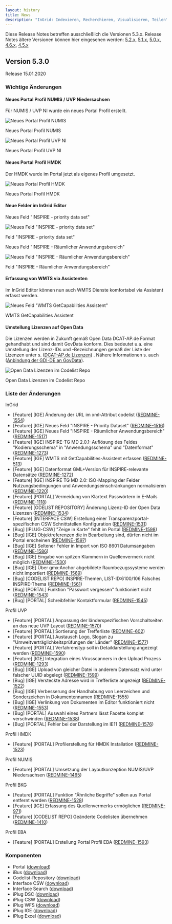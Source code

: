```yaml
---
layout: history
title: News
description: "InGrid: Indexieren, Recherchieren, Visualisieren, Teilen"
---
```


Diese Release Notes betreffen ausschließlich die Versionen 5.3.x. Release Notes ältere Versionen können hier eingesehen werden:  [5.2.x](/5.2.0/about/history.html), [5.1.x](/5.1.0/about/history.html), [5.0.x](/5.0.0/about/history.html), [4.6.x](/4.6.0/about/history.html), [4.5.x](/4.5.0/about/history.html)

## Version 5.3.0

Release 15.01.2020

### Wichtige Änderungen

#### Neues Portal Profil NUMIS / UVP Niedersachsen

Für NUMIS / UVP NI wurde ein neues Portal Profil erstellt.

![Neues Portal Profil NUMIS](../images/530_numis_portal_profile.png "Neues Portal Profil NUMIS")
<figcaption class="figcaption">Neues Portal Profil NUMIS</figcaption>

![Neues Portal Profil UVP NI](../images/530_uvp_ni_portal_profile.png "Neues Portal Profil UVP NI")
<figcaption class="figcaption">Neues Portal Profil UVP NI</figcaption>

#### Neues Portal Profil HMDK

Der HMDK wurde im Portal jetzt als eigenes Profil umgesetzt.

![Neues Portal Profil HMDK](../images/530_hmdk_portal_profile.png "Neues Portal Profil HMDK")
<figcaption class="figcaption">Neues Portal Profil HMDK</figcaption>

#### Neue Felder im InGrid Editor

Neues Feld "INSPIRE - priority data set"

![Neues Feld "INSPIRE - priority data set"](../images/530_ige_field_priority_data_set.PNG "Feld 'INSPIRE - priority data set'")
<figcaption class="figcaption">Feld "INSPIRE - priority data set"</figcaption>

Neues Feld "INSPIRE - Räumlicher Anwendungsbereich"

![Neues Feld "INSPIRE - Räumlicher Anwendungsbereich"](../images/530_ige_field_raeuml_anwber.PNG "Feld 'INSPIRE - Räumlicher Anwendungsbereich'")
<figcaption class="figcaption">Feld "INSPIRE - Räumlicher Anwendungsbereich"</figcaption>

#### Erfassung von WMTS via Assistenten

Im InGrid Editor können nun auch WMTS Dienste komfortabel via Assistent erfasst werden.

![Neues Feld "WMTS GetCapabilities Assistent"](../images/530_ige_wmts_assistant.png "Feld 'WMTS GetCapabilities Assistent'")
<figcaption class="figcaption">WMTS GetCapabilities Assistent</figcaption>


#### Umstellung Lizenzen auf Open Data

Die Lizenzen werden in Zukunft gemäß Open Data DCAT-AP.de Format gehandhabt und sind damit GovData konform.
Dies bedeutet u.a. eine Umstellung der Lizenz-IDs und -Bezeichnungen gemäß der Liste der Lizenzen unter s. ([DCAT-AP.de Lizenzen](https://www.dcat-ap.de/def/licenses/)) .
Nähere Informationen s. auch ([Anbindung der GDI-DE an GovData](https://wiki.gdi-de.org/display/gdk/Anbindung+der+GDI-DE+an+GovData)).

![Open Data Lizenzen im Codelist Repo](../images/530_codelistrepo_opendata_lizenzen.png "Open Data Lizenzen im Codelist Repo")
<figcaption class="figcaption">Open Data Lizenzen im Codelist Repo</figcaption>

### Liste der Änderungen

InGrid

- [Feature] [IGE] Änderung der URL im xml-Attribut codelist ([REDMINE-1554](https://redmine.informationgrid.eu/issues/1554))
- [Feature] [IGE] Neues Feld "INSPIRE - Priority Dataset" ([REDMINE-1516](https://redmine.informationgrid.eu/issues/1516))
- [Feature] [IGE] Neues Feld "INSPIRE - Räumlicher Anwendungsbereich" ([REDMINE-1517](https://redmine.informationgrid.eu/issues/1517))
- [Feature] [IGE] INSPIRE-TG MD 2.0.1: Auflösung des Feldes "Kodierungsschema" in "Anwendungsschema" und "Datenformat" ([REDMINE-1273](https://redmine.informationgrid.eu/issues/1273))
- [Feature] [IGE] WMTS mit GetCapabilities-Assistent erfassen ([REDMINE-513](https://redmine.informationgrid.eu/issues/513))
- [Feature] [IGE] Datenformat GML+Version für INSPIRE-relevante Datensätze ([REDMINE-1272](https://redmine.informationgrid.eu/issues/1272))
- [Feature] [IGE] INSPIRE TG MD 2.0: ISO-Mapping der Felder Nutzungsbedingungen und Anwendungseinschränkungen normalisieren ([REDMINE-1220](https://redmine.informationgrid.eu/issues/1220))
- [Feature] [PORTAL] Vermeidung von Klartext Passwörtern in E-Mails ([REDMINE-1118](https://redmine.informationgrid.eu/issues/1118))
- [Feature] [ODELIST REPOSITORY] Änderung Lizenz-ID der Open Data Lizenzen ([REDMINE-1534](https://redmine.informationgrid.eu/issues/1534))
- [Feature] [INTERFACE CSW] Erstellung einer Transparenzportal-spezifischen CSW Schnittstellen Konfiguration ([REDMINE-1531](https://redmine.informationgrid.eu/issues/1531))
- [Bug] [IPLUG-CSW] "Zeige in Karte" fehlt im Portal ([REDMINE-1598](https://redmine.informationgrid.eu/issues/1598))
- [Bug] [IGE] Objektreferenzen die in Bearbeitung sind, dürfen nicht im Portal erscheinen ([REDMINE-1597](https://redmine.informationgrid.eu/issues/1597))
- [Bug] [IGE] Seltener Fehler in Import von ISO 8601 Datumsangaben ([REDMINE-1586](https://redmine.informationgrid.eu/issues/1586))
- [Bug] [IGE] Eingabe von spitzen Klammern in Quellenvermerk nicht möglich ([REDMINE-1530](https://redmine.informationgrid.eu/issues/1530))
- [Bug] [IGE] Über gmx:Anchor abgebildete Raumbezugssysteme werden nicht importiert ([REDMINE-1569](https://redmine.informationgrid.eu/issues/1569))
- [Bug] [CODELIST REPO] INSPIRE-Themen, LIST-ID:6100/106 Falsches INSPIRE-Thema ([REDMINE-1561](https://redmine.informationgrid.eu/issues/1561))
- [Bug] [PORTAL] Funktion "Passwort vergessen" funktioniert nicht ([REDMINE-1543](https://redmine.informationgrid.eu/issues/1543))
- [Bug] [PORTAL] Schreibfehler Kontaktformular ([REDMINE-1545](https://redmine.informationgrid.eu/issues/1545))

Profil UVP

- [Feature] [PORTAL] Anpassung der länderspezifischen Vorschaltseiten an das neue UVP Layout ([REDMINE-1570](https://redmine.informationgrid.eu/issues/1570))
- [Feature] [PORTAL] Sortierung der Trefferliste ([REDMINE-602](https://redmine.informationgrid.eu/issues/602))
- [Feature] [PORTAL] Austausch Logo, Slogan zu "Umweltverträglichkeitsprüfungen der Länder" ([REDMINE-1577](https://redmine.informationgrid.eu/issues/1577))
- [Feature] [PORTAL] Verfahrenstyp soll in Detaildarstellung angezeigt werden ([REDMINE-1590](https://redmine.informationgrid.eu/issues/1590))
- [Feature] [IGE] Integration eines Virusscanners in den Upload Prozess ([REDMINE-1293](https://redmine.informationgrid.eu/issues/1293))
- [Bug] [IGE] Upload von gleicher Datei in anderem Datensatz wird unter falscher UUID abgelegt ([REDMINE-1599](https://redmine.informationgrid.eu/issues/1599))
- [Bug] [IGE] Versteckte Adresse wird in Trefferliste angezeigt ([REDMINE-1522](https://redmine.informationgrid.eu/issues/1522))
- [Bug] [IGE] Verbesserung der Handhabung von Leerzeichen und Sonderzeichen in Dokumentennamen ([REDMINE-1555](https://redmine.informationgrid.eu/issues/1555))
- [Bug] [IGE] Verlinkung von Dokumenten im Editor funktioniert nicht ([REDMINE-1553](https://redmine.informationgrid.eu/issues/1553))
- [Bug] [PORTAL] Auswahl eines Partners lässt Facette komplet verschwinden ([REDMINE-1538](https://redmine.informationgrid.eu/issues/1538))
- [Bug] [PORTAL] Fehler bei der Darstellung im IE11 ([REDMINE-1576](https://redmine.informationgrid.eu/issues/1576))

Profil HMDK

- [Feature] [PORTAL] Profilerstellung für HMDK Installation ([REDMINE-1523](https://redmine.informationgrid.eu/issues/1523))

Profil NUMIS

- [Feature] [PORTAL] Umsetzung der Layoutkonzeption NUMIS/UVP Niedersachsen ([REDMINE-1465](https://redmine.informationgrid.eu/issues/1465))

Profil BKG

- [Feature] [PORTAL] Funktion "Ähnliche Begriffe" sollen aus Portal entfernt werden ([REDMINE-1528](https://redmine.informationgrid.eu/issues/1528))
- [Feature] [IGE] Erfassung des Quellenvermerks ermöglichen ([REDMINE-971](https://redmine.informationgrid.eu/issues/971))
- [Feature] [CODELIST REPO] Geänderte Codelisten übernehmen ([REDMINE-1410](https://redmine.informationgrid.eu/issues/1410))

Profil EBA

- [Feature] [PORTAL] Erstellung Portal Profil EBA ([REDMINE-1593](https://redmine.informationgrid.eu/issues/1593))

### Komponenten

- Portal ([download](https://distributions.informationgrid.eu/ingrid-portal/5.3.0/))
- iBus ([download](https://distributions.informationgrid.eu/ingrid-ibus/5.3.0/))
- Codelist-Repository ([download](https://distributions.informationgrid.eu/ingrid-codelist-repository/5.3.0/))
- Interface CSW ([download](https://distributions.informationgrid.eu/ingrid-interface-csw/5.3.0/))
- Interface Search ([download](https://distributions.informationgrid.eu/ingrid-interface-search/5.3.0/))
- iPlug DSC ([download](https://distributions.informationgrid.eu/ingrid-iplug-dsc/5.3.0/))
- iPlug CSW ([download](https://distributions.informationgrid.eu/ingrid-iplug-csw-dsc/5.3.0/))
- iPlug WFS ([download](https://distributions.informationgrid.eu/ingrid-iplug-wfs-dsc/5.3.0/))
- iPlug IGE ([download](https://distributions.informationgrid.eu/ingrid-iplug-ige/5.3.0/))
- iPlug Excel ([download](https://distributions.informationgrid.eu/ingrid-iplug-excel/5.3.0/))

